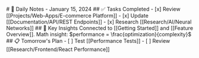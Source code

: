 <p># 📅 Daily Notes - January 15, 2024 ## ✅ Tasks Completed - [x] Review [[Projects/Web-Apps/E-commerce Platform]] - [x] Update [[Documentation/API/REST Endpoints]] - [x] Research [[Research/AI/Neural Networks]] ## 🔗 Key Insights Connected to [[Getting Started]] and [[Feature Overview]]. Math insight: $performance = \frac{optimization}{complexity}$ ## 📋 Tomorrow's Plan - [ ] Test [[Performance Tests]] - [ ] Review [[Research/Frontend/React Performance]]</p>